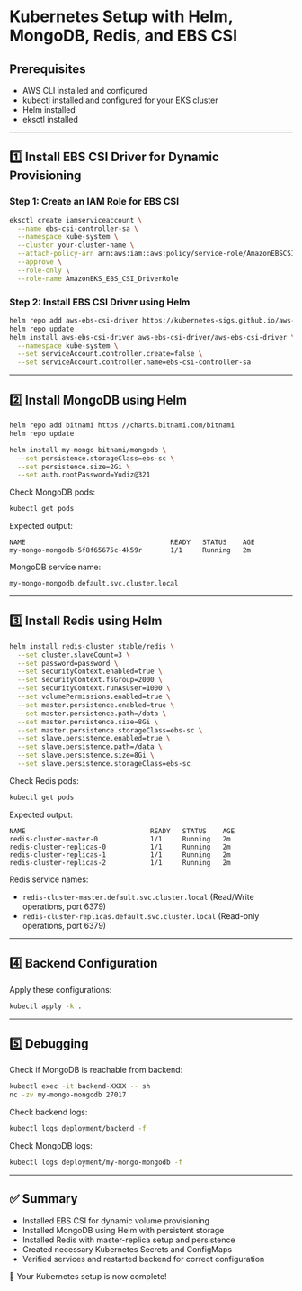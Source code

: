 # Kubernetes Setup with Helm, MongoDB, Redis, and EBS CSI

## Prerequisites
- AWS CLI installed and configured
- kubectl installed and configured for your EKS cluster
- Helm installed
- eksctl installed

---

## 1️⃣ Install EBS CSI Driver for Dynamic Provisioning

### Step 1: Create an IAM Role for EBS CSI
```sh
eksctl create iamserviceaccount \
  --name ebs-csi-controller-sa \
  --namespace kube-system \
  --cluster your-cluster-name \
  --attach-policy-arn arn:aws:iam::aws:policy/service-role/AmazonEBSCSIDriverPolicy \
  --approve \
  --role-only \
  --role-name AmazonEKS_EBS_CSI_DriverRole
```

### Step 2: Install EBS CSI Driver using Helm
```sh
helm repo add aws-ebs-csi-driver https://kubernetes-sigs.github.io/aws-ebs-csi-driver/
helm repo update
helm install aws-ebs-csi-driver aws-ebs-csi-driver/aws-ebs-csi-driver \
  --namespace kube-system \
  --set serviceAccount.controller.create=false \
  --set serviceAccount.controller.name=ebs-csi-controller-sa
```

---

## 2️⃣ Install MongoDB using Helm
```sh
helm repo add bitnami https://charts.bitnami.com/bitnami
helm repo update

helm install my-mongo bitnami/mongodb \
  --set persistence.storageClass=ebs-sc \
  --set persistence.size=2Gi \
  --set auth.rootPassword=Yudiz@321
```

Check MongoDB pods:
```sh
kubectl get pods
```
Expected output:
```plaintext
NAME                                    READY   STATUS    AGE
my-mongo-mongodb-5f8f65675c-4k59r       1/1     Running   2m
```

MongoDB service name:
```sh
my-mongo-mongodb.default.svc.cluster.local
```

---

## 3️⃣ Install Redis using Helm
```sh
helm install redis-cluster stable/redis \
  --set cluster.slaveCount=3 \
  --set password=password \
  --set securityContext.enabled=true \
  --set securityContext.fsGroup=2000 \
  --set securityContext.runAsUser=1000 \
  --set volumePermissions.enabled=true \
  --set master.persistence.enabled=true \
  --set master.persistence.path=/data \
  --set master.persistence.size=8Gi \
  --set master.persistence.storageClass=ebs-sc \
  --set slave.persistence.enabled=true \
  --set slave.persistence.path=/data \
  --set slave.persistence.size=8Gi \
  --set slave.persistence.storageClass=ebs-sc
```

Check Redis pods:
```sh
kubectl get pods
```
Expected output:
```plaintext
NAME                               READY   STATUS    AGE
redis-cluster-master-0             1/1     Running   2m
redis-cluster-replicas-0           1/1     Running   2m
redis-cluster-replicas-1           1/1     Running   2m
redis-cluster-replicas-2           1/1     Running   2m
```

Redis service names:
- `redis-cluster-master.default.svc.cluster.local` (Read/Write operations, port 6379)
- `redis-cluster-replicas.default.svc.cluster.local` (Read-only operations, port 6379)

---

## 4️⃣ Backend Configuration



Apply these configurations:
```sh
kubectl apply -k .
```

---

## 5️⃣ Debugging
Check if MongoDB is reachable from backend:
```sh
kubectl exec -it backend-XXXX -- sh
nc -zv my-mongo-mongodb 27017
```

Check backend logs:
```sh
kubectl logs deployment/backend -f
```

Check MongoDB logs:
```sh
kubectl logs deployment/my-mongo-mongodb -f
```

---

## ✅ Summary
- Installed EBS CSI for dynamic volume provisioning
- Installed MongoDB using Helm with persistent storage
- Installed Redis with master-replica setup and persistence
- Created necessary Kubernetes Secrets and ConfigMaps
- Verified services and restarted backend for correct configuration

🚀 Your Kubernetes setup is now complete!
